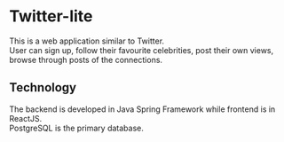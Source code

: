 # Twitter-lite

This is a web application similar to Twitter.<br>
User can sign up, follow their favourite celebrities, post their own views, browse through posts of the connections.

## Technology 
The backend is developed in Java Spring Framework while frontend is in ReactJS.<br>
PostgreSQL is the primary database.
